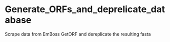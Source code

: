 # Generate_ORFs_and_deprelicate_database
 Scrape data from EmBoss GetORF and dereplicate the resulting fasta
